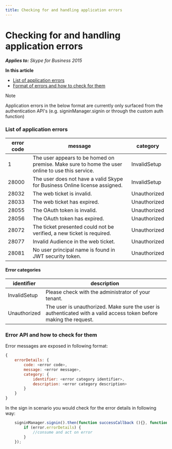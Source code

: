 ```yaml
---
title: Checking for and handling application errors
---
```

# Checking for and handling application errors

_**Applies to:** Skype for Business 2015_

**In this article**
- [List of application errors](#listOfErrors)
- [Format of errors and how to check for them](#errorAPI)

> [!NOTE]
> Application errors in the below format are currently only surfaced from the authentication API's (e.g. signinManager.signin or through the custom auth function)

<a name="listOfErrors"></a>
### List of application errors

| error code | message | category |
|---|----|----|
| 1 | The user appears to be homed on premise. Make sure to home the user online to use this service. | InvalidSetup |
| 28000 | The user does not have a valid Skype for Business Online license assigned. | InvalidSetup |
| 28032 | The web ticket is invalid. | Unauthorized |
| 28033 | The web ticket has expired. | Unauthorized |
| 28055 | The OAuth token is invalid. | Unauthorized |
| 28056 | The OAuth token has expired. | Unauthorized | 
| 28072 | The ticket presented could not be verified, a new ticket is required. | Unauthorized |
| 28077 | Invalid Audience in the web ticket. | Unauthorized |
| 28081 | No user principal name is found in JWT security token. | Unauthorized |



#### Error categories

| identifier | description |
| --- | --- |
| InvalidSetup | Please check with the administrator of your tenant. |
| Unauthorized | The user is unauthorized. Make sure the user is authenticated with a valid access token before making the request. | 

<a name="errorAPI"></a>
### Error API and how to check for them

Error messages are exposed in following format:

```js
{
    errorDetails: {
        code: <error code>,
        message: <error message>,
        category: {
            identifier: <error category identifier>,
            description: <error category description>
        }
    }
}
```

In the sign in scenario you would check for the error details in following way:

```js
    signinManager.signin().then(function successCallback (){}, function errorCallback (error){
        if (error.errorDetails) {
            //consume and act on error
        }
    });
```